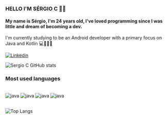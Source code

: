 ### HELLO I'M SÉRGIO C 🤙🏽

#### My name is Sérgio, I'm 24 years old, I've loved programming since I was little and dream of becoming a dev.
I'm currently studying to be an Android developer with a primary focus on Java and Kotlin 💻👨🏽‍💻

[![Linkedin](https://img.shields.io/badge/LinkedIn-0077B5?style=for-the-badge&logo=linkedin&logoColor=white)](https://www.linkedin.com/in/sergiocsouza/)

![Sergio C GitHub stats](https://github-readme-stats.vercel.app/api?username=khozett&show_icons=true&theme=onedark)

### Most used languages

<div style ="display: inline-block"><br> 

<img align="center"  alt="java" src="https://img.shields.io/badge/Java-ED8B00?style=for-the-badge&logo=openjdk&logoColor=white" />
<img align="center" alt="java" src="https://img.shields.io/badge/Kotlin-0095D5?&style=for-the-badge&logo=kotlin&logoColor=white" />
<img align="center" alt="java" src="https://img.shields.io/badge/JavaScript-F7DF1E?style=for-the-badge&logo=javascript&logoColor=black" />
<img align="center" alt="java" src="https://img.shields.io/badge/React_Native-20232A?style=for-the-badge&logo=react&logoColor=61DAFB"/>


</div><br><br>

![Top Langs](https://github-readme-stats.vercel.app/api/top-langs/?username=anuraghazra&hide_progress=true)
